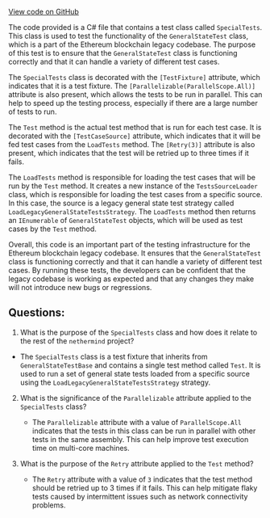 [View code on GitHub](https://github.com/nethermindeth/nethermind/Ethereum.Blockchain.Legacy.Test/SpecialTests.cs)

The code provided is a C# file that contains a test class called `SpecialTests`. This class is used to test the functionality of the `GeneralStateTest` class, which is a part of the Ethereum blockchain legacy codebase. The purpose of this test is to ensure that the `GeneralStateTest` class is functioning correctly and that it can handle a variety of different test cases.

The `SpecialTests` class is decorated with the `[TestFixture]` attribute, which indicates that it is a test fixture. The `[Parallelizable(ParallelScope.All)]` attribute is also present, which allows the tests to be run in parallel. This can help to speed up the testing process, especially if there are a large number of tests to run.

The `Test` method is the actual test method that is run for each test case. It is decorated with the `[TestCaseSource]` attribute, which indicates that it will be fed test cases from the `LoadTests` method. The `[Retry(3)]` attribute is also present, which indicates that the test will be retried up to three times if it fails.

The `LoadTests` method is responsible for loading the test cases that will be run by the `Test` method. It creates a new instance of the `TestsSourceLoader` class, which is responsible for loading the test cases from a specific source. In this case, the source is a legacy general state test strategy called `LoadLegacyGeneralStateTestsStrategy`. The `LoadTests` method then returns an `IEnumerable` of `GeneralStateTest` objects, which will be used as test cases by the `Test` method.

Overall, this code is an important part of the testing infrastructure for the Ethereum blockchain legacy codebase. It ensures that the `GeneralStateTest` class is functioning correctly and that it can handle a variety of different test cases. By running these tests, the developers can be confident that the legacy codebase is working as expected and that any changes they make will not introduce new bugs or regressions.
## Questions: 
 1. What is the purpose of the `SpecialTests` class and how does it relate to the rest of the `nethermind` project?
   - The `SpecialTests` class is a test fixture that inherits from `GeneralStateTestBase` and contains a single test method called `Test`. It is used to run a set of general state tests loaded from a specific source using the `LoadLegacyGeneralStateTestsStrategy` strategy.
   
2. What is the significance of the `Parallelizable` attribute applied to the `SpecialTests` class?
   - The `Parallelizable` attribute with a value of `ParallelScope.All` indicates that the tests in this class can be run in parallel with other tests in the same assembly. This can help improve test execution time on multi-core machines.

3. What is the purpose of the `Retry` attribute applied to the `Test` method?
   - The `Retry` attribute with a value of `3` indicates that the test method should be retried up to 3 times if it fails. This can help mitigate flaky tests caused by intermittent issues such as network connectivity problems.